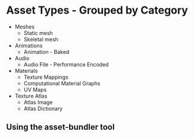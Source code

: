 # Asset Types - Grouped by Category

- Meshes 
	- Static mesh
	- Skeletal mesh
- Animations
	- Animation - Baked
- Audio
	- Audio File  - Performance Encoded
- Materials
	- Texture Mappings
	- Computational Material Graphs
	- UV Maps
- Texture Atlas
	- Atlas Image
	- Atlas Dictionary

## Using the asset-bundler tool

